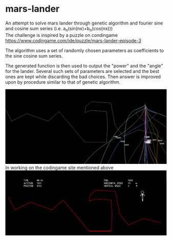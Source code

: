 # mars-lander

An attempt to solve mars lander through genetic algorithm and fourier sine and cosine sum series (i.e. a<sub>n</sub>(sin(nx)+b<sub>n</sub>(cos(nx))) \
The challenge is inspired by a puzzle on condingame <https://www.codingame.com/ide/puzzle/mars-lander-episode-3> </br>

The algorithm uses a set of randomly chosen parameters as coefficients to the sine cosine sum series.

The generated function is then used to output the "power" and the "angle" for the lander.
Several such sets of parameters are selected and the best ones are kept while discarding the bad choices. Then answer is improved upon by  procedure similar to that of genetic algorithm.
</br>

![Different Paths explored while running genetic algorithm](readme_asset/path.gif)
</br>
In working on the codingame site mentioned above
![The simulation running on the platform of the codingame site](readme_asset/mars.gif)
